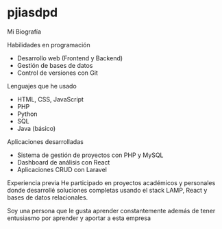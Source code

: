 # pjiasdpd
Mi Biografía

Habilidades en programación
- Desarrollo web (Frontend y Backend)
- Gestión de bases de datos
- Control de versiones con Git


Lenguajes que he usado 
- HTML, CSS, JavaScript
- PHP
- Python
- SQL
- Java (básico)


Aplicaciones desarrolladas
- Sistema de gestión de proyectos con PHP y MySQL
- Dashboard de análisis con React
- Aplicaciones CRUD con Laravel


Experiencia previa
He participado en proyectos académicos y personales donde desarrollé soluciones completas usando el stack LAMP, React y bases de datos relacionales.

Soy una persona que le gusta aprender constantemente además de tener entusiasmo por aprender y aportar a esta empresa
